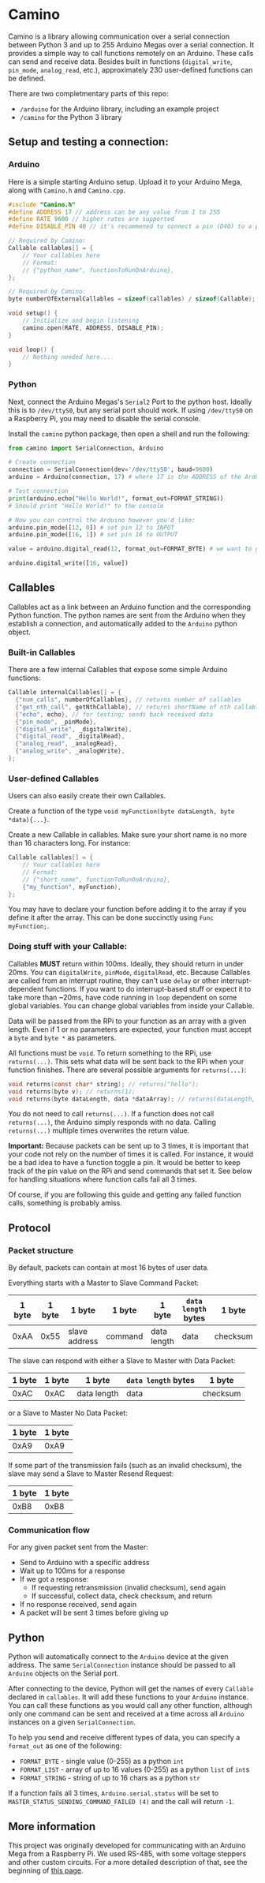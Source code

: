 # Camino

Camino is a library allowing communication over a serial connection between Python 3 
and up to 255 Arduino Megas over a serial connection.  It provides a simple way to 
call functions remotely on an Arduino. These calls can send and receive data. 
Besides built in functions (`digital_write`, `pin_mode`, `analog_read`, etc.), 
approximately 230 user-defined functions can be defined.

There are two completmentary parts of this repo:
 - `/arduino` for the Arduino library, including an example project
 - `/camino` for the Python 3 library

## Setup and testing a connection:

### Arduino

Here is a simple starting Arduino setup.  Upload it to your Arduino Mega, along with `Camino.h` and `Camino.cpp`.
```C
#include "Camino.h"
#define ADDRESS 17 // address can be any value from 1 to 255
#define RATE 9600 // higher rates are supported
#define DISABLE_PIN 40 // it's recommened to connect a pin (D40) to a pulldown resistor that disables the serial transmission line

// Required by Camino:
Callable callables[] = {
    // Your callables here
    // Format:
    // {"python_name", functionToRunOnArduino},
};

// Required by Camino:
byte numberOfExternalCallables = sizeof(callables) / sizeof(Callable);

void setup() {
    // Initialize and begin listening
    camino.open(RATE, ADDRESS, DISABLE_PIN); 
}

void loop() {
    // Nothing needed here...
}
```

### Python
Next, connect the Arduino Megas's `Serial2` Port to the python host.  Ideally this is to `/dev/ttyS0`, 
but any serial port should work.  If using `/dev/ttyS0` on a Raspberry Pi, you may need to disable the 
serial console.

Install the `camino` python package, then open a shell and run the following:

```python
from camino import SerialConnection, Arduino

# Create connection
connection = SerialConnection(dev='/dev/ttyS0', baud=9600)
arduino = Arduino(connection, 17) # where 17 is the ADDRESS of the Arduino

# Test connection
print(arduino.echo("Hello World!", format_out=FORMAT_STRING))
# Should print "Hello World!" to the console

# Now you can control the Arduino however you'd like:
arduino.pin_mode([12, 0]) # set pin 12 to INPUT
arduino.pin_mode([16, 1]) # set pin 16 to OUTPUT

value = arduino.digital_read(12, format_out=FORMAT_BYTE) # we want to get a single value; without format_out this would return a list with a single element

arduino.digital_write([16, value]) 
```

## Callables

Callables act as a link between an Arduino function and the corresponding Python function.  The python 
names are sent from the Arduino when they establish a connection, and automatically added to 
the `Arduino` python object.

### Built-in Callables

There are a few internal Callables that expose some simple Arduino functions:
```C
Callable internalCallables[] = {
  {"num_calls", numberOfCallables}, // returns number of callables
  {"get_nth_call", getNthCallable}, // returns shortName of nth callable
  {"echo", echo}, // for testing; sends back received data
  {"pin_mode", _pinMode},
  {"digital_write", _digitalWrite},
  {"digital_read", _digitalRead},
  {"analog_read", _analogRead},
  {"analog_write", _analogWrite},
};
```

### User-defined Callables

Users can also easily create their own Callables.

Create a function of the type `void myFunction(byte dataLength, byte *data){...}`.  

Create a new Callable in callables.  Make sure your short name is no more than 16 characters long.  For instance:

```C
Callable callables[] = {
    // Your callables here
    // Format:
    // {"short_name", functionToRunOnArduino},
    {"my_function", myFunction),
};
```

You may have to declare your function before adding it to the array if you define it after the array. 
This can be done succinctly using `Func myFunction;`.  

### Doing stuff with your Callable:

Callables **MUST** return within 100ms.  Ideally, they should return in under 20ms.  You can 
`digitalWrite`, `pinMode`, `digitalRead`, etc.  Because Callables are called from an interrupt 
routine, they can't use `delay` or other interrupt-dependent functions.  If you want to do 
interrupt-based stuff or expect it to take more than ~20ms, have code running in `loop` 
dependent on some global variables.  You can change global variables from inside your Callable.

Data will be passed from the RPi to your function as an array with a given length.  Even if 1
or no parameters are expected, your function must accept a `byte` and `byte *` as parameters.

All functions must be `void`.  To return something to the RPi, use `returns(...)`.  This sets 
what data will be sent back to the RPi when your function finishes.  There are several possible 
arguments for `returns(...)`:

```C
void returns(const char* string); // returns("hello");
void returns(byte v); // returns(1);
void returns(byte dataLength, data *dataArray); // returns(dataLength, data); as in echo
```

You do not need to call `returns(...)`.  If a function does not call `returns(...)`, the Arduino 
simply responds with no data.  Calling `returns(...)` multiple times overwrites the return value.

**Important:** Because packets can be sent up to 3 times, it is important that your code not rely 
on the number of times it is called.  For instance, it would be a bad idea to have a function 
toggle a pin.  It would be better to keep track of the pin value on the RPi and send commands that 
set it.  See below for handling situations where function calls fail all 3 times.

Of course, if you are following this guide and getting any failed function calls, something is probably amiss.

## Protocol

### Packet structure

By default, packets can contain at most 16 bytes of user data.

Everything starts with a Master to Slave Command Packet:

|1 byte|1 byte|1 byte       | 1 byte | 1 byte     |`data length` bytes|1 byte  |
|------|------|-------------|--------|------------|-------------------|--------|
|0xAA  |0x55  |slave address|command |data length |data               |checksum|

The slave can respond with either a Slave to Master with Data Packet:

|1 byte|1 byte|1 byte     |`data length` bytes|1 byte  |
|------|------|-----------|-------------------|--------|
| 0xAC | 0xAC |data length|data               |checksum|

or a Slave to Master No Data Packet:

|1 byte|1 byte|
|------|------|
|0xA9  |0xA9  |

If some part of the transmission fails (such as an invalid checksum), the slave may send a Slave to Master Resend Request:

|1 byte|1 byte|
|------|------|
|0xB8  |0xB8  |

### Communication flow

For any given packet sent from the Master:
 * Send to Arduino with a specific address
 * Wait up to 100ms for a response
 * If we got a response:
    * If requesting retransmission (invalid checksum), send again
    * If successful, collect data, check checksum, and return
 * If no response received, send again
 * A packet will be sent 3 times before giving up

## Python

Python will automatically connect to the `Arduino` device at the given address.  The same `SerialConnection` 
instance should be passed to all `Arduino` objects on the Serial port.

After connecting to the device, Python will get the names of every `Callable` declared in `callables`.  It will 
add these functions to your `Arduino` instance. You can call these functions as you would call any other 
function, although only one command can be sent and received at a time across all `Arduino` instances on a 
given `SerialConnection`.

To help you send and receive different types of data, you can specify a `format_out` as one of the following:
 * `FORMAT_BYTE` - single value (0-255) as a python `int`
 * `FORMAT_LIST` - array of up to 16 values (0-255) as a python `list` of `int`s
 * `FORMAT_STRING` - string of up to 16 chars as a python `str` 

If a function fails all 3 times, `Arduino.serial.status` will be set to `MASTER_STATUS_SENDING_COMMAND_FAILED (4)` 
and the call will return `-1`.

## More information

This project was originally developed for communicating with an Arduino Mega from a Raspberry Pi.  We used RS-485, 
with some voltage steppers and other custom circuits.  For a more detailed description of that, see the 
beginning of [this page](https://github.com/n-wach/Portfolio/wiki/Recap).

